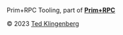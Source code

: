 Prim+RPC Tooling, part of [**Prim+RPC**](https://prim.doseofted.com/)

© 2023 [Ted Klingenberg](https://doseofted.com/)
